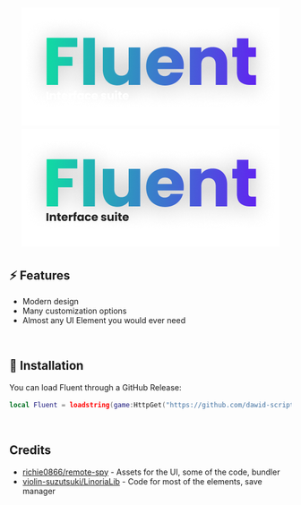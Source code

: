 <h1 align="center">
	<img src="Assets/logodark.png#gh-dark-mode-only" alt="fluent">
    <img src="Assets/logolight.png#gh-light-mode-only" alt="fluent">
</hi>

## ⚡ Features

- Modern design
- Many customization options
- Almost any UI Element you would ever need 
<br/>

## 🔌 Installation

You can load Fluent through a GitHub Release:

```lua
local Fluent = loadstring(game:HttpGet("https://github.com/dawid-scripts/Fluent/releases/latest/download/main.lua"))()
```
<br/>

## Credits

- [richie0866/remote-spy](https://github.com/richie0866/remote-spy) - Assets for the UI, some of the code, bundler
- [violin-suzutsuki/LinoriaLib](https://github.com/violin-suzutsuki/LinoriaLib) - Code for most of the elements, save manager
